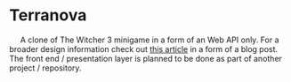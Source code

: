 # Terranova

&nbsp;&nbsp;&nbsp;&nbsp; A clone of The Witcher 3 minigame in a form of an Web API only. For a broader design information check out [this article](https://github.com/Dariusz-L/GwentCloneBlog) in a form of a blog post.
The front end / presentation layer is planned to be done as part of another project / repository.  



